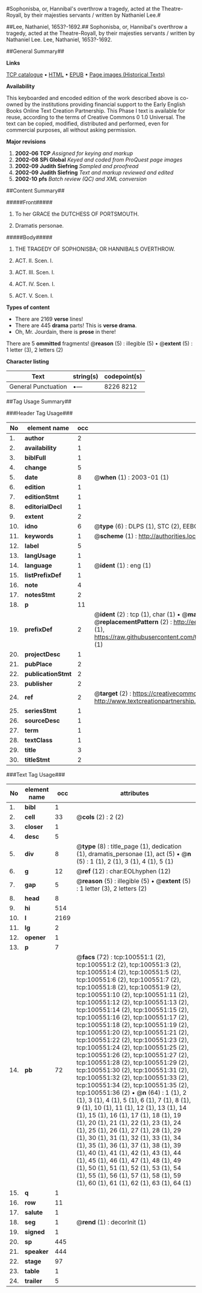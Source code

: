 #Sophonisba, or, Hannibal's overthrow a tragedy, acted at the Theatre-Royall, by their majesties servants / written by Nathaniel Lee.#

##Lee, Nathaniel, 1653?-1692.##
Sophonisba, or, Hannibal's overthrow a tragedy, acted at the Theatre-Royall, by their majesties servants / written by Nathaniel Lee.
Lee, Nathaniel, 1653?-1692.

##General Summary##

**Links**

[TCP catalogue](http://www.ota.ox.ac.uk/tcp/)  • 
[HTML](http://tei.it.ox.ac.uk/tcp/Texts-HTML/free/A49/A49940.html)  • 
[EPUB](http://tei.it.ox.ac.uk/tcp/Texts-EPUB/free/A49/A49940.epub) • 
[Page images (Historical Texts)](https://data.historicaltexts.jisc.ac.uk/view?pubId=eebo-13586423e&pageId=eebo-13586423e-100551-1)

**Availability**

This keyboarded and encoded edition of the
	       work described above is co-owned by the institutions
	       providing financial support to the Early English Books
	       Online Text Creation Partnership. This Phase I text is
	       available for reuse, according to the terms of Creative
	       Commons 0 1.0 Universal. The text can be copied,
	       modified, distributed and performed, even for
	       commercial purposes, all without asking permission.

**Major revisions**

1. __2002-06__ __TCP__ *Assigned for keying and markup*
1. __2002-08__ __SPi Global__ *Keyed and coded from ProQuest page images*
1. __2002-09__ __Judith Siefring__ *Sampled and proofread*
1. __2002-09__ __Judith Siefring__ *Text and markup reviewed and edited*
1. __2002-10__ __pfs__ *Batch review (QC) and XML conversion*

##Content Summary##

#####Front#####

1. To her GRACE the DUTCHESS OF PORTSMOUTH.

1. Dramatis personae.

#####Body#####

1. THE TRAGEDY OF SOPHONISBA; OR HANNIBALS OVERTHROW.

1. ACT. II. Scen. I.

1. ACT. III. Scen. I. 

1. ACT. IV. Scen. I.

1. ACT. V. Scen. I.

**Types of content**

  * There are 2169 **verse** lines!
  * There are 445 **drama** parts! This is **verse drama**.
  * Oh, Mr. Jourdain, there is **prose** in there!

There are 5 **ommitted** fragments! 
 @__reason__ (5) : illegible (5)  •  @__extent__ (5) : 1 letter (3), 2 letters (2)

**Character listing**


|Text|string(s)|codepoint(s)|
|---|---|---|
|General Punctuation|•—|8226 8212|

##Tag Usage Summary##

###Header Tag Usage###

|No|element name|occ|attributes|
|---|---|---|---|
|1.|__author__|2||
|2.|__availability__|1||
|3.|__biblFull__|1||
|4.|__change__|5||
|5.|__date__|8| @__when__ (1) : 2003-01 (1)|
|6.|__edition__|1||
|7.|__editionStmt__|1||
|8.|__editorialDecl__|1||
|9.|__extent__|2||
|10.|__idno__|6| @__type__ (6) : DLPS (1), STC (2), EEBO-CITATION (1), OCLC (1), VID (1)|
|11.|__keywords__|1| @__scheme__ (1) : http://authorities.loc.gov/ (1)|
|12.|__label__|5||
|13.|__langUsage__|1||
|14.|__language__|1| @__ident__ (1) : eng (1)|
|15.|__listPrefixDef__|1||
|16.|__note__|4||
|17.|__notesStmt__|2||
|18.|__p__|11||
|19.|__prefixDef__|2| @__ident__ (2) : tcp (1), char (1)  •  @__matchPattern__ (2) : ([0-9\-]+):([0-9IVX]+) (1), (.+) (1)  •  @__replacementPattern__ (2) : http://eebo.chadwyck.com/downloadtiff?vid=$1&page=$2 (1), https://raw.githubusercontent.com/textcreationpartnership/Texts/master/tcpchars.xml#$1 (1)|
|20.|__projectDesc__|1||
|21.|__pubPlace__|2||
|22.|__publicationStmt__|2||
|23.|__publisher__|2||
|24.|__ref__|2| @__target__ (2) : https://creativecommons.org/publicdomain/zero/1.0/ (1), http://www.textcreationpartnership.org/docs/. (1)|
|25.|__seriesStmt__|1||
|26.|__sourceDesc__|1||
|27.|__term__|1||
|28.|__textClass__|1||
|29.|__title__|3||
|30.|__titleStmt__|2||


###Text Tag Usage###

|No|element name|occ|attributes|
|---|---|---|---|
|1.|__bibl__|1||
|2.|__cell__|33| @__cols__ (2) : 2 (2)|
|3.|__closer__|1||
|4.|__desc__|5||
|5.|__div__|8| @__type__ (8) : title_page (1), dedication (1), dramatis_personae (1), act (5)  •  @__n__ (5) : 1 (1), 2 (1), 3 (1), 4 (1), 5 (1)|
|6.|__g__|12| @__ref__ (12) : char:EOLhyphen (12)|
|7.|__gap__|5| @__reason__ (5) : illegible (5)  •  @__extent__ (5) : 1 letter (3), 2 letters (2)|
|8.|__head__|8||
|9.|__hi__|514||
|10.|__l__|2169||
|11.|__lg__|2||
|12.|__opener__|1||
|13.|__p__|7||
|14.|__pb__|72| @__facs__ (72) : tcp:100551:1 (2), tcp:100551:2 (2), tcp:100551:3 (2), tcp:100551:4 (2), tcp:100551:5 (2), tcp:100551:6 (2), tcp:100551:7 (2), tcp:100551:8 (2), tcp:100551:9 (2), tcp:100551:10 (2), tcp:100551:11 (2), tcp:100551:12 (2), tcp:100551:13 (2), tcp:100551:14 (2), tcp:100551:15 (2), tcp:100551:16 (2), tcp:100551:17 (2), tcp:100551:18 (2), tcp:100551:19 (2), tcp:100551:20 (2), tcp:100551:21 (2), tcp:100551:22 (2), tcp:100551:23 (2), tcp:100551:24 (2), tcp:100551:25 (2), tcp:100551:26 (2), tcp:100551:27 (2), tcp:100551:28 (2), tcp:100551:29 (2), tcp:100551:30 (2), tcp:100551:31 (2), tcp:100551:32 (2), tcp:100551:33 (2), tcp:100551:34 (2), tcp:100551:35 (2), tcp:100551:36 (2)  •  @__n__ (64) : 1 (1), 2 (1), 3 (1), 4 (1), 5 (1), 6 (1), 7 (1), 8 (1), 9 (1), 10 (1), 11 (1), 12 (1), 13 (1), 14 (1), 15 (1), 16 (1), 17 (1), 18 (1), 19 (1), 20 (1), 21 (1), 22 (1), 23 (1), 24 (1), 25 (1), 26 (1), 27 (1), 28 (1), 29 (1), 30 (1), 31 (1), 32 (1), 33 (1), 34 (1), 35 (1), 36 (1), 37 (1), 38 (1), 39 (1), 40 (1), 41 (1), 42 (1), 43 (1), 44 (1), 45 (1), 46 (1), 47 (1), 48 (1), 49 (1), 50 (1), 51 (1), 52 (1), 53 (1), 54 (1), 55 (1), 56 (1), 57 (1), 58 (1), 59 (1), 60 (1), 61 (1), 62 (1), 63 (1), 64 (1)|
|15.|__q__|1||
|16.|__row__|11||
|17.|__salute__|1||
|18.|__seg__|1| @__rend__ (1) : decorInit (1)|
|19.|__signed__|1||
|20.|__sp__|445||
|21.|__speaker__|444||
|22.|__stage__|97||
|23.|__table__|1||
|24.|__trailer__|5||
